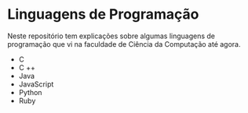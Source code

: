 # Linguagens de Programação

Neste repositório tem explicações sobre algumas linguagens de programação que vi na faculdade de Ciência da Computação até agora.

- C
- C ++
- Java
- JavaScript
- Python
- Ruby
